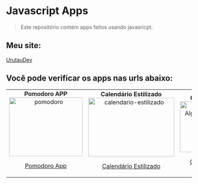 # Javascript Apps

> Este repositório contém apps feitos usando javasricpt.

## Meu site:

[UrutauDev](https://urutaudev.com.br)

## Você pode verificar os apps nas urls abaixo:

<table style="border-collapse: collapse; width: 100%;">
<tbody>
<tr>
<td style="width: 33.3333%; text-align: center;"><span style="font-family: arial, helvetica, sans-serif; font-size: 12pt;"><strong>Pomodoro APP</strong></span>

<img class="alignnone wp-image-371" src="https://urutaudev.com.br/wp-content/uploads/2024/07/imagem_2024-07-10_191220580-300x241.png" alt="pomodoro" width="199" height="160" />

<a href="https://urutaudev.com.br/aplicativos/pomodoro-app/">Pomodoro App</a></td>
<td style="width: 33.3333%; text-align: center;"><span style="font-size: 12pt;"><strong>Calendário Estilizado</strong></span>

<img class="alignnone wp-image-368" src="https://urutaudev.com.br/wp-content/uploads/2024/07/calendario-estilizado-300x206.jpg" alt="calendario-estilizado" width="233" height="160" />

<a href="https://urutaudev.com.br/aplicativos/calendario-estilizado/">Calendário Estilizado</a></td>
<td style="width: 33.3333%; text-align: center;"><span style="font-family: arial, helvetica, sans-serif; font-size: 12pt;"><strong>Conversor Algarismo Romanos</strong></span>

<img class="wp-image-717" src="https://urutaudev.com.br/wp-content/uploads/2024/10/imagem_2024-10-30_195450646-300x140.png" alt="Convertendo Números para Algarismos Romanos em Javascript" width="295" height="138" />

<a href="https://urutaudev.com.br/aplicativos/convert-roman-numerals/">Conversor Algarismos Romanos</a></td>
</tr>
</tbody>
</table>
